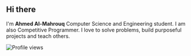 ## Hi there
I'm **Ahmed Al-Mahrouq** Computer Science and Engineering student. I am also Competitive Programmer.
I love to solve problems, build purposeful projects
and teach others.

![Profile views](https://komarev.com/ghpvc/?username=Almahrouky&style=flat-square&color=blue)
